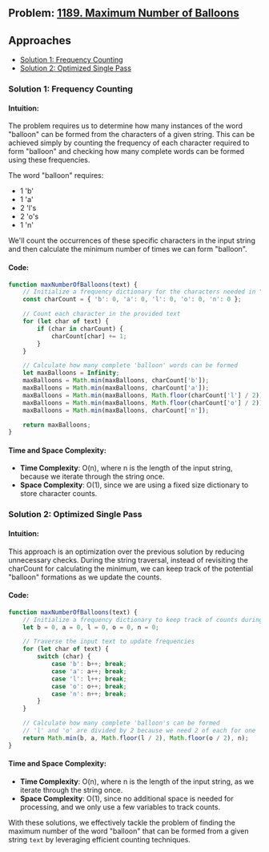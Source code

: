 ## Problem: [1189. Maximum Number of Balloons](https://leetcode.com/problems/maximum-number-of-balloons/)

## Approaches
- [Solution 1: Frequency Counting](#solution-1-frequency-counting)
- [Solution 2: Optimized Single Pass](#solution-2-optimized-single-pass)

### Solution 1: Frequency Counting

#### Intuition:
The problem requires us to determine how many instances of the word "balloon" can be formed from the characters of a given string. This can be achieved simply by counting the frequency of each character required to form "balloon" and checking how many complete words can be formed using these frequencies.

The word "balloon" requires:
- 1 'b'
- 1 'a'
- 2 'l's
- 2 'o's
- 1 'n'

We'll count the occurrences of these specific characters in the input string and then calculate the minimum number of times we can form "balloon".

#### Code:
```javascript
function maxNumberOfBalloons(text) {
    // Initialize a frequency dictionary for the characters needed in "balloon"
    const charCount = { 'b': 0, 'a': 0, 'l': 0, 'o': 0, 'n': 0 };

    // Count each character in the provided text
    for (let char of text) {
        if (char in charCount) {
            charCount[char] += 1;
        }
    }

    // Calculate how many complete 'balloon' words can be formed
    let maxBalloons = Infinity;
    maxBalloons = Math.min(maxBalloons, charCount['b']);
    maxBalloons = Math.min(maxBalloons, charCount['a']);
    maxBalloons = Math.min(maxBalloons, Math.floor(charCount['l'] / 2));
    maxBalloons = Math.min(maxBalloons, Math.floor(charCount['o'] / 2));
    maxBalloons = Math.min(maxBalloons, charCount['n']);

    return maxBalloons;
}
```

#### Time and Space Complexity:
- **Time Complexity**: O(n), where n is the length of the input string, because we iterate through the string once.
- **Space Complexity**: O(1), since we are using a fixed size dictionary to store character counts.

### Solution 2: Optimized Single Pass

#### Intuition:
This approach is an optimization over the previous solution by reducing unnecessary checks. During the string traversal, instead of revisiting the charCount for calculating the minimum, we can keep track of the potential "balloon" formations as we update the counts.

#### Code:
```javascript
function maxNumberOfBalloons(text) {
    // Initialize a frequency dictionary to keep track of counts during traversal
    let b = 0, a = 0, l = 0, o = 0, n = 0;

    // Traverse the input text to update frequencies
    for (let char of text) {
        switch (char) {
            case 'b': b++; break;
            case 'a': a++; break;
            case 'l': l++; break;
            case 'o': o++; break;
            case 'n': n++; break;
        }
    }

    // Calculate how many complete 'balloon's can be formed
    // 'l' and 'o' are divided by 2 because we need 2 of each for one 'balloon'
    return Math.min(b, a, Math.floor(l / 2), Math.floor(o / 2), n);
}
```

#### Time and Space Complexity:
- **Time Complexity**: O(n), where n is the length of the input string, as we iterate through the string once.
- **Space Complexity**: O(1), since no additional space is needed for processing, and we only use a few variables to track counts.

With these solutions, we effectively tackle the problem of finding the maximum number of the word "balloon" that can be formed from a given string `text` by leveraging efficient counting techniques.

